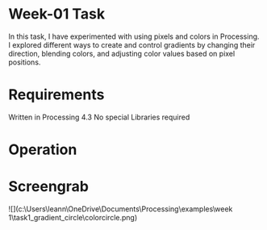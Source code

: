 # Week-01 Task
In this task, I have experimented with using pixels and colors in Processing. I explored different ways to create and control gradients by changing their direction, blending colors, and adjusting color values based on pixel positions. 

# Requirements
Written in Processing 4.3
No special Libraries required

# Operation 

# Screengrab
![](c:\Users\leann\OneDrive\Documents\Processing\examples\week 1\task1_gradient_circle\colorcircle.png) 